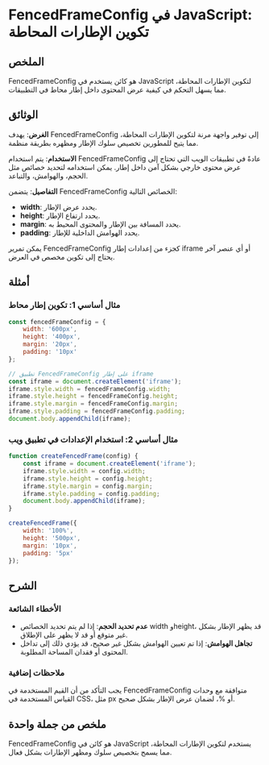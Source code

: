 <!--
Meta Description: # FencedFrameConfig في JavaScript: تكوين الإطارات المحاطة ## الملخص FencedFrameConfig هو كائن يستخدم في JavaScript لتكوين الإطارات المحاطة، مما يسهل ا...
Meta Keywords: iframe, fencedframeconfig, width, style, height
-->

# FencedFrameConfig في JavaScript: تكوين الإطارات المحاطة

## الملخص
FencedFrameConfig هو كائن يستخدم في JavaScript لتكوين الإطارات المحاطة، مما يسهل التحكم في كيفية عرض المحتوى داخل إطار محاط في التطبيقات.

## الوثائق
**الغرض**: 
يهدف FencedFrameConfig إلى توفير واجهة مرنة لتكوين الإطارات المحاطة، مما يتيح للمطورين تخصيص سلوك الإطار ومظهره بطريقة منظمة.

**الاستخدام**:
يتم استخدام FencedFrameConfig عادةً في تطبيقات الويب التي تحتاج إلى عرض محتوى خارجي بشكل آمن داخل إطار. يمكن استخدامه لتحديد خصائص مثل الحجم، والهوامش، والتباعد.

**التفاصيل**:
يتضمن FencedFrameConfig الخصائص التالية:

- **width**: يحدد عرض الإطار.
- **height**: يحدد ارتفاع الإطار.
- **margin**: يحدد المسافة بين الإطار والمحتوى المحيط به.
- **padding**: يحدد الهوامش الداخلية للإطار.

يمكن تمرير FencedFrameConfig كجزء من إعدادات إطار iframe أو أي عنصر آخر يحتاج إلى تكوين مخصص في العرض.

## أمثلة
### مثال أساسي 1: تكوين إطار محاط
```javascript
const fencedFrameConfig = {
    width: '600px',
    height: '400px',
    margin: '20px',
    padding: '10px'
};

// تطبيق FencedFrameConfig على إطار iframe
const iframe = document.createElement('iframe');
iframe.style.width = fencedFrameConfig.width;
iframe.style.height = fencedFrameConfig.height;
iframe.style.margin = fencedFrameConfig.margin;
iframe.style.padding = fencedFrameConfig.padding;
document.body.appendChild(iframe);
```

### مثال أساسي 2: استخدام الإعدادات في تطبيق ويب
```javascript
function createFencedFrame(config) {
    const iframe = document.createElement('iframe');
    iframe.style.width = config.width;
    iframe.style.height = config.height;
    iframe.style.margin = config.margin;
    iframe.style.padding = config.padding;
    document.body.appendChild(iframe);
}

createFencedFrame({
    width: '100%',
    height: '500px',
    margin: '10px',
    padding: '5px'
});
```

## الشرح
### الأخطاء الشائعة
- **عدم تحديد الحجم**: إذا لم يتم تحديد الخصائص width وheight، قد يظهر الإطار بشكل غير متوقع أو قد لا يظهر على الإطلاق.
- **تجاهل الهوامش**: إذا تم تعيين الهوامش بشكل غير صحيح، قد يؤدي ذلك إلى تداخل المحتوى أو فقدان المساحة المطلوبة.

### ملاحظات إضافية
يجب التأكد من أن القيم المستخدمة في FencedFrameConfig متوافقة مع وحدات القياس المستخدمة في CSS، مثل px أو %، لضمان عرض الإطار بشكل صحيح.

## ملخص من جملة واحدة
FencedFrameConfig هو كائن في JavaScript يستخدم لتكوين الإطارات المحاطة، مما يسمح بتخصيص سلوك ومظهر الإطارات بشكل فعال.